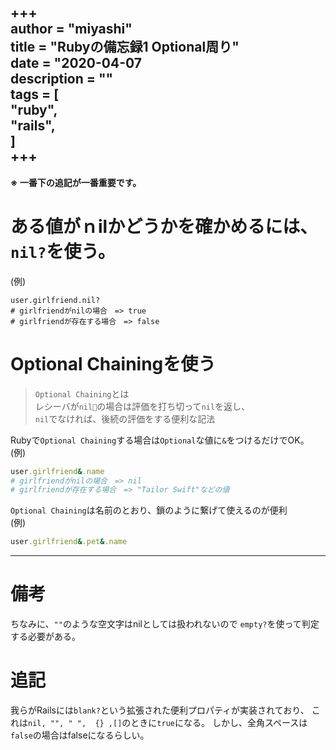+++  
author = "miyashi"  
title = "Rubyの備忘録1 Optional周り"  
date = "2020-04-07  
description = ""  
tags = [  
    "ruby",  
    "rails",  
]  
+++  
---

**※ 一番下の追記が一番重要です。**


# ある値がｎilかどうかを確かめるには、`nil?`を使う。  

(例)
```
user.girlfriend.nil?
# girlfriendがnilの場合　=> true
# girlfriendが存在する場合　=> false
```

# Optional Chainingを使う

> `Optional Chaining`とは  
> レシーバが`nil`の場合は評価を打ち切って`nil`を返し、  
> `nil`でなければ、後続の評価をする便利な記法

Rubyで`Optional Chaining`する場合は`Optional`な値に`&`をつけるだけでOK。  
(例)
```ruby
user.girlfriend&.name
# girlfriendがnilの場合　=> nil
# girlfriendが存在する場合　=> "Tailor Swift"などの値
```

`Optional Chaining`は名前のとおり、鎖のように繋げて使えるのが便利  
(例)
```ruby
user.girlfriend&.pet&.name
```
---

# 備考
ちなみに、`""`のような空文字はnilとしては扱われないので
`empty?`を使って判定する必要がある。

# 追記
我らがRailsには`blank?`という拡張された便利プロパティが実装されており、
これは`nil, "", " ",  {} ,[]`のときに`true`になる。
しかし、全角スペースは`false`の場合はfalseになるらしい。

